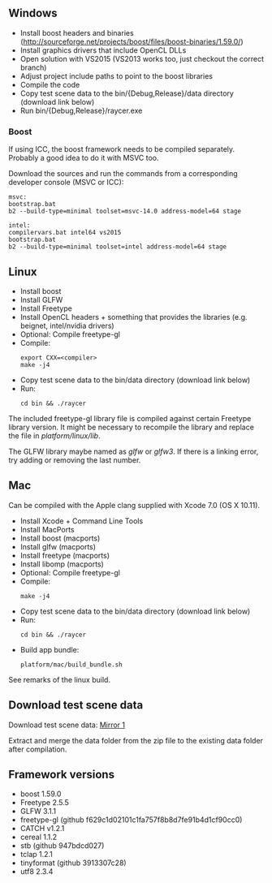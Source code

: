 ## Windows

- Install boost headers and binaries (http://sourceforge.net/projects/boost/files/boost-binaries/1.59.0/)
- Install graphics drivers that include OpenCL DLLs
- Open solution with VS2015 (VS2013 works too, just checkout the correct branch)
- Adjust project include paths to point to the boost libraries
- Compile the code
- Copy test scene data to the bin/{Debug,Release}/data directory (download link below)
- Run bin/{Debug,Release}/raycer.exe

### Boost

If using ICC, the boost framework needs to be compiled separately. Probably a good idea to do it with MSVC too.

Download the sources and run the commands from a corresponding developer console (MSVC or ICC):

    msvc:
    bootstrap.bat
    b2 --build-type=minimal toolset=msvc-14.0 address-model=64 stage
    
	intel:
	compilervars.bat intel64 vs2015
	bootstrap.bat
    b2 --build-type=minimal toolset=intel address-model=64 stage

## Linux

- Install boost
- Install GLFW
- Install Freetype
- Install OpenCL headers + something that provides the libraries (e.g. beignet, intel/nvidia drivers)
- Optional: Compile freetype-gl
- Compile:
    ```
    export CXX=<compiler>
    make -j4
    ```
- Copy test scene data to the bin/data directory (download link below)
- Run:
    ```
    cd bin && ./raycer
    ```

The included freetype-gl library file is compiled against certain Freetype library version. It might be necessary to recompile the library and replace the file in *platform/linux/lib*.

The GLFW library maybe named as *glfw* or *glfw3*. If there is a linking error, try adding or removing the last number.

## Mac

Can be compiled with the Apple clang supplied with Xcode 7.0 (OS X 10.11).

- Install Xcode + Command Line Tools
- Install MacPorts
- Install boost (macports)
- Install glfw (macports)
- Install freetype (macports)
- Install libomp (macports)
- Optional: Compile freetype-gl
- Compile:
    ```
    make -j4
    ```
- Copy test scene data to the bin/data directory (download link below)
- Run:
    ```
    cd bin && ./raycer
    ```
- Build app bundle:
    ```
    platform/mac/build_bundle.sh
    ```

See remarks of the linux build.

## Download test scene data

Download test scene data: [Mirror 1](https://dl.dropboxusercontent.com/u/41666920/raycer/raycer_data.zip)

Extract and merge the data folder from the zip file to the existing data folder after compilation.

## Framework versions

- boost 1.59.0
- Freetype 2.5.5
- GLFW 3.1.1
- freetype-gl (github f629c1d02101c1fa757f8b8d7fe91b4d1cf90cc0)
- CATCH v1.2.1
- cereal 1.1.2
- stb (github 947bdcd027)
- tclap 1.2.1
- tinyformat (github 3913307c28)
- utf8 2.3.4
